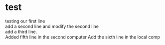 # test
testing
our first line   
add a second line and modify the second line  
add a third line.  
Added fifth line in the second computer 
Add the sixth line in the local comp 